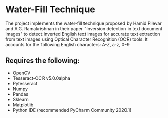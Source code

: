 # Water-Fill Technique
The project implements the water-fill technique proposed by Hamid Pilevar and A.G. Ramakrishnan in their paper "Inversion detection in text document images" to detect inverted English text images for accurate text extraction from text images using Optical Character Recognition (OCR) tools.
It accounts for the following English characters: A-Z, a-z, 0-9

## Requires the following:
* OpenCV
* Tesseract-OCR v5.0.0alpha
* Pytesseract
* Numpy
* Pandas
* Sklearn
* Matplotlib
* Python IDE (recommended PyCharm Community 2020.1)
